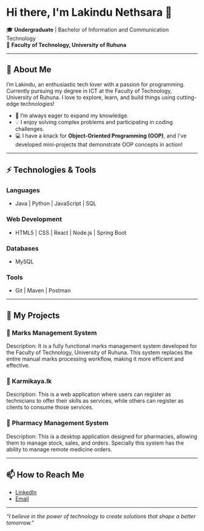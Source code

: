 # Hi there, I'm Lakindu Nethsara 👋

🎓 **Undergraduate** | Bachelor of Information and Communication Technology  
🏫 **Faculty of Technology, University of Ruhuna** 

---

## 🚀 About Me

I’m Lakindu, an enthusiastic tech lover with a passion for programming. Currently pursuing my degree in ICT at the Faculty of Technology, University of Ruhuna. I love to explore, learn, and build things using cutting-edge technologies!

- 🌱 I’m always eager to expand my knowledge.
- 💡 I enjoy solving complex problems and participating in coding challenges.
- 💻 I have a knack for **Object-Oriented Programming (OOP)**, and I've developed mini-projects that demonstrate OOP concepts in action!

---

## ⚡️ Technologies & Tools

### Languages  
- Java | Python | JavaScript | SQL  

### Web Development  
- HTML5 | CSS | React | Node.js | Spring Boot  

### Databases  
- MySQL  

### Tools  
- Git | Maven | Postman  

---

## 💼 My Projects

### 🌟 Marks Management System
Description: It is a fully functional marks management system developed for the Faculty of Technology, University of Ruhuna. This system replaces the entire manual marks processing workflow, making it more efficient and effective.
### 🌟 Karmikaya.lk
Description: This is a web application where users can register as technicians to offer their skills as services, while others can register as clients to consume those services.

### 🌟 Pharmacy Management System
Description: This is a desktop application designed for pharmacies, allowing them to manage stock, sales, and orders. Specially this system has the ability to manage remote medicine orders.

---


## 📫 How to Reach Me

- [LinkedIn](https://www.linkedin.com/in/nethsara-kiringoda-6630a516a/)  
- [Email](mailto:lakindunethsara378@gmail.com)  

---


_“I believe in the power of technology to create solutions that shape a better tomorrow.”_


